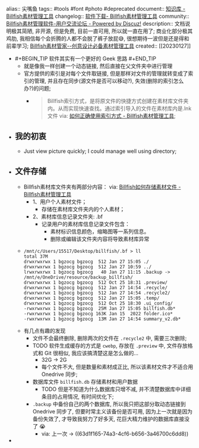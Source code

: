 alias:: 尖嘴鱼
tags:: #tools #font #photo #deprecated
document:: [知识库 - Billfish素材管理工具](https://www.billfish.cn/category/knowledge/)
changelog:: [软件下载- Billfish素材管理工具](https://www.billfish.cn/download/)
community:: [Billfish素材管理软件-用户交流论坛 - Powered by Discuz!](https://www.billfish.cn/bbs/)
description:: 文档说明极其简陋, 非开源, 但是免费, 目前一直可用, 所以就一直在用了; 商业化部分极其鸡肋, 我相信每个会折腾的人都不会脱了裤子放屁😅, 很想期待一波但是还是得和前辈学习; [Billfish素材管家--创意设计必备素材管理工具](https://www.billfish.cn/)
created:: [[20230127]]

- #+BEGIN_TIP
  软件其实有一个更好的 Geek 思路
  #+END_TIP
  - 就是像我一样创建一个动态链接, 然后直接在父文件夹中进行管理
  - 官方提供的索引是对每个文件取链接, 但是那样对文件的管理就转变成了索引的管理, 并且存在同步(源文件是否可以移动?), 失效(删除的索引怎么办?)的问题;
    - > Billfish索引方式，是将原文件的快捷方式创建在素材库文件夹内。从而实现快速查找。通过索引导入的文件在素材库内是.lnk文件
      via: [如何正确使用索引方式 - Billfish素材管理工具](https://www.billfish.cn/knowledge/why-lose-1/);
- ## 我的初衷
  - Just view picture quickly; I could manage well using directory;
- ## 文件存储
  - Billfish素材库文件夹有两部分内容：
    via: [Billfish如何存储素材文件 - Billfish素材管理工具](https://www.billfish.cn/knowledge/billfish-cunchu/)
    - 1、用户个人素材文件；
      - 存储在素材库文件夹内的个人素材；
    - 2、素材库信息记录文件夹: .bf
      - 记录用户的素材库信息记录文件包含：
        - 素材标识信息颜色，缩略图等一系列信息。
        - 删除或编辑该文件夹内容将导致素材库异常
  - ```
    /mnt/c/Users/15517/Desktop/billfish/.bf > ll
    total 37M
    drwxrwxrwx 1 bgzocg bgzocg  512 Jan 27 15:05 ./
    drwxrwxrwx 1 bgzocg bgzocg  512 Jan 27 10:59 ../
    lrwxrwxrwx 1 bgzocg bgzocg   40 Jan 27 11:15 .backup -> /mnt/e/OneDrive/resource/backup_billfish/
    drwxrwxrwx 1 bgzocg bgzocg  512 Oct 25 18:31 .preview/
    drwxrwxrwx 1 bgzocg bgzocg  512 Jan 27 14:54 .recycle/
    drwxrwxrwx 1 bgzocg bgzocg  512 Jan 27 14:54 .recycle2/
    drwxrwxrwx 1 bgzocg bgzocg  512 Jan 27 15:05 .temp/
    drwxrwxrwx 1 bgzocg bgzocg  512 Oct 25 18:30 .ui_config/
    -rwxrwxrwx 1 bgzocg bgzocg  25M Jan 27 15:05 billfish.db*
    -rwxrwxrwx 1 bgzocg bgzocg 163K Jan 15  2022 folder.ico*
    -rwxrwxrwx 1 bgzocg bgzocg  13M Jan 27 14:54 summary_v2.db*
    ```
  - 有几点有趣的发现
    - 文件不会最终删除, 删除两次的文件在  `.recycle2` 中, 需要三次删除;
    - TODO 软件生成缓存的方式是 `cwebp`, 存放在 `.preview` 中, 文件存放格式和 Git 很相似, 我应该搞清楚这是怎么做的...
      - 32G -> 2G
      - 每个文件不大, 但是数量和素材成正比, 所以该素材文件才不适合用 Onedrive 同步;
    - 数据库文件 `billfish.db` 存储素材和用户数据
      - TODO 但是不知道为什么数据库只增不减, 并不清楚数据库中详细条目的占用情况, 有时间优化下;
    - `.backup` 中备份自己的两个数据库, 所以我只把这部分取动态链接到 Onedrive 同步了, 但要时常主义该备份是否可用, 因为上一次就是因为备份失效了, 才导致我努力了好多天, 花巨大精力维护的数据库直接没了 😭
      - via: 上一次 -> ((63d1f165-74a3-4cf6-b656-3a46700c6dd8))
-